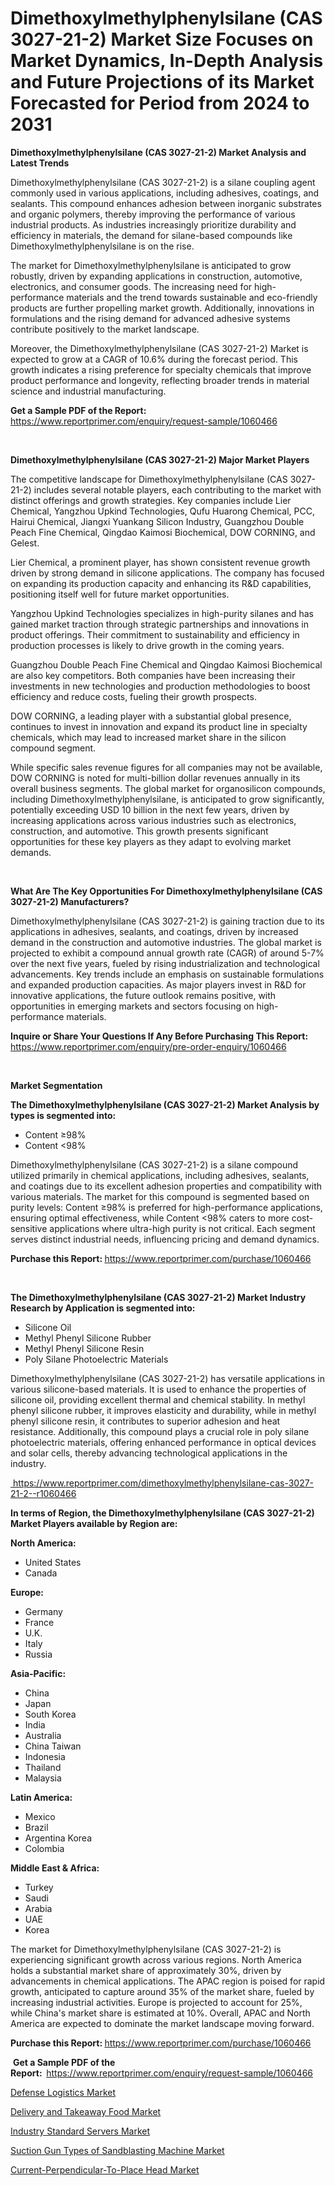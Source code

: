 <p><h1>Dimethoxylmethylphenylsilane (CAS 3027-21-2) Market Size Focuses on Market Dynamics, In-Depth Analysis and Future Projections of its Market Forecasted for Period from 2024 to 2031</h1></p><p><strong>Dimethoxylmethylphenylsilane (CAS 3027-21-2) Market Analysis and Latest Trends</strong></p>
<p><p>Dimethoxylmethylphenylsilane (CAS 3027-21-2) is a silane coupling agent commonly used in various applications, including adhesives, coatings, and sealants. This compound enhances adhesion between inorganic substrates and organic polymers, thereby improving the performance of various industrial products. As industries increasingly prioritize durability and efficiency in materials, the demand for silane-based compounds like Dimethoxylmethylphenylsilane is on the rise.</p><p>The market for Dimethoxylmethylphenylsilane is anticipated to grow robustly, driven by expanding applications in construction, automotive, electronics, and consumer goods. The increasing need for high-performance materials and the trend towards sustainable and eco-friendly products are further propelling market growth. Additionally, innovations in formulations and the rising demand for advanced adhesive systems contribute positively to the market landscape.</p><p>Moreover, the Dimethoxylmethylphenylsilane (CAS 3027-21-2) Market is expected to grow at a CAGR of 10.6% during the forecast period. This growth indicates a rising preference for specialty chemicals that improve product performance and longevity, reflecting broader trends in material science and industrial manufacturing.</p></p>
<p><strong>Get a Sample PDF of the Report:&nbsp;</strong> <a href="https://www.reportprimer.com/enquiry/request-sample/1060466">https://www.reportprimer.com/enquiry/request-sample/1060466</a></p>
<p>&nbsp;</p>
<p><strong>Dimethoxylmethylphenylsilane (CAS 3027-21-2) Major Market Players</strong></p>
<p><p>The competitive landscape for Dimethoxylmethylphenylsilane (CAS 3027-21-2) includes several notable players, each contributing to the market with distinct offerings and growth strategies. Key companies include Lier Chemical, Yangzhou Upkind Technologies, Qufu Huarong Chemical, PCC, Hairui Chemical, Jiangxi Yuankang Silicon Industry, Guangzhou Double Peach Fine Chemical, Qingdao Kaimosi Biochemical, DOW CORNING, and Gelest.</p><p>Lier Chemical, a prominent player, has shown consistent revenue growth driven by strong demand in silicone applications. The company has focused on expanding its production capacity and enhancing its R&D capabilities, positioning itself well for future market opportunities.</p><p>Yangzhou Upkind Technologies specializes in high-purity silanes and has gained market traction through strategic partnerships and innovations in product offerings. Their commitment to sustainability and efficiency in production processes is likely to drive growth in the coming years.</p><p>Guangzhou Double Peach Fine Chemical and Qingdao Kaimosi Biochemical are also key competitors. Both companies have been increasing their investments in new technologies and production methodologies to boost efficiency and reduce costs, fueling their growth prospects.</p><p>DOW CORNING, a leading player with a substantial global presence, continues to invest in innovation and expand its product line in specialty chemicals, which may lead to increased market share in the silicon compound segment.</p><p>While specific sales revenue figures for all companies may not be available, DOW CORNING is noted for multi-billion dollar revenues annually in its overall business segments. The global market for organosilicon compounds, including Dimethoxylmethylphenylsilane, is anticipated to grow significantly, potentially exceeding USD 10 billion in the next few years, driven by increasing applications across various industries such as electronics, construction, and automotive. This growth presents significant opportunities for these key players as they adapt to evolving market demands.</p></p>
<p>&nbsp;</p>
<p><strong>What Are The Key Opportunities For Dimethoxylmethylphenylsilane (CAS 3027-21-2) Manufacturers?</strong></p>
<p><p>Dimethoxylmethylphenylsilane (CAS 3027-21-2) is gaining traction due to its applications in adhesives, sealants, and coatings, driven by increased demand in the construction and automotive industries. The global market is projected to exhibit a compound annual growth rate (CAGR) of around 5-7% over the next five years, fueled by rising industrialization and technological advancements. Key trends include an emphasis on sustainable formulations and expanded production capacities. As major players invest in R&D for innovative applications, the future outlook remains positive, with opportunities in emerging markets and sectors focusing on high-performance materials.</p></p>
<p><strong>Inquire or Share Your Questions If Any Before Purchasing This Report:</strong> <a href="https://www.reportprimer.com/enquiry/pre-order-enquiry/1060466">https://www.reportprimer.com/enquiry/pre-order-enquiry/1060466</a></p>
<p>&nbsp;</p>
<p><strong>Market Segmentation</strong></p>
<p><strong>The Dimethoxylmethylphenylsilane (CAS 3027-21-2) Market Analysis by types is segmented into:</strong></p>
<p><ul><li>Content ≥98%</li><li>Content <98%</li></ul></p>
<p><p>Dimethoxylmethylphenylsilane (CAS 3027-21-2) is a silane compound utilized primarily in chemical applications, including adhesives, sealants, and coatings due to its excellent adhesion properties and compatibility with various materials. The market for this compound is segmented based on purity levels: Content ≥98% is preferred for high-performance applications, ensuring optimal effectiveness, while Content <98% caters to more cost-sensitive applications where ultra-high purity is not critical. Each segment serves distinct industrial needs, influencing pricing and demand dynamics.</p></p>
<p><strong>Purchase this Report:&nbsp;</strong><a href="https://www.reportprimer.com/purchase/1060466">https://www.reportprimer.com/purchase/1060466</a></p>
<p>&nbsp;</p>
<p><strong>The Dimethoxylmethylphenylsilane (CAS 3027-21-2) Market Industry Research by Application is segmented into:</strong></p>
<p><ul><li>Silicone Oil</li><li>Methyl Phenyl Silicone Rubber</li><li>Methyl Phenyl Silicone Resin</li><li>Poly Silane Photoelectric Materials</li></ul></p>
<p><p>Dimethoxylmethylphenylsilane (CAS 3027-21-2) has versatile applications in various silicone-based materials. It is used to enhance the properties of silicone oil, providing excellent thermal and chemical stability. In methyl phenyl silicone rubber, it improves elasticity and durability, while in methyl phenyl silicone resin, it contributes to superior adhesion and heat resistance. Additionally, this compound plays a crucial role in poly silane photoelectric materials, offering enhanced performance in optical devices and solar cells, thereby advancing technological applications in the industry.</p></p>
<p><a href="https://www.reportprimer.com/dimethoxylmethylphenylsilane-cas-3027-21-2--r1060466">&nbsp;https://www.reportprimer.com/dimethoxylmethylphenylsilane-cas-3027-21-2--r1060466</a></p>
<p><strong>In terms of Region, the Dimethoxylmethylphenylsilane (CAS 3027-21-2) Market Players available by Region are:</strong></p>
<p>
    <p> <strong> North America: </strong>
        <ul>
            <li>United States</li>
            <li>Canada</li>
        </ul>
        </p> 
    <p> <strong> Europe: </strong>
        <ul>
            <li>Germany</li>
            <li>France</li>
            <li>U.K.</li>
            <li>Italy</li>
            <li>Russia</li>
        </ul>
        </p> 
    <p> <strong> Asia-Pacific: </strong>
        <ul>
            <li>China</li>
            <li>Japan</li>
            <li>South Korea</li>
            <li>India</li>
            <li>Australia</li>
            <li>China Taiwan</li>
            <li>Indonesia</li>
            <li>Thailand</li>
            <li>Malaysia</li>
        </ul>
        </p> 
    <p> <strong> Latin America: </strong>
        <ul>
            <li>Mexico</li>
            <li>Brazil</li>
            <li>Argentina Korea</li>
            <li>Colombia</li>
        </ul>
        </p> 
    <p> <strong> Middle East & Africa: </strong>
        <ul>
            <li>Turkey</li>
            <li>Saudi</li>
            <li>Arabia</li>
            <li>UAE</li>
            <li>Korea</li>
        </ul>
    </p>
    </p>
<p><p>The market for Dimethoxylmethylphenylsilane (CAS 3027-21-2) is experiencing significant growth across various regions. North America holds a substantial market share of approximately 30%, driven by advancements in chemical applications. The APAC region is poised for rapid growth, anticipated to capture around 35% of the market share, fueled by increasing industrial activities. Europe is projected to account for 25%, while China's market share is estimated at 10%. Overall, APAC and North America are expected to dominate the market landscape moving forward.</p></p>
<p><strong>Purchase this Report: </strong><a href="https://www.reportprimer.com/purchase/1060466">https://www.reportprimer.com/purchase/1060466</a></p>
<p>&nbsp;<strong>Get a Sample PDF of the Report:&nbsp;&nbsp;</strong><a href="https://www.reportprimer.com/enquiry/request-sample/1060466">https://www.reportprimer.com/enquiry/request-sample/1060466</a></p>
<p><strong></strong></p>
<p><p><a href="https://www.linkedin.com/pulse/driving-factors-behind-defense-logistics-market-trends-applications-nm2zc">Defense Logistics Market</a></p><p><a href="https://www.linkedin.com/pulse/delivery-takeaway-food-market-outlook-complete-industry-analysis-hgxmc">Delivery and Takeaway Food Market</a></p><p><a href="https://issuu.com/reportprime-2/docs/industry-standard-servers-market-si_29c4a229bbb647">Industry Standard Servers Market</a></p><p><a href="https://medium.com/@saboleigh892/global-suction-gun-types-of-sandblasting-machine-market-size-is-expected-to-reach-at-a-cagr-of-6-4127a301a559">Suction Gun Types of Sandblasting Machine Market</a></p><p><a href="https://issuu.com/reportprime-2/docs/current-perpendicular-to-place-head_4095a8709b8a34">Current-Perpendicular-To-Place Head Market</a></p></p>